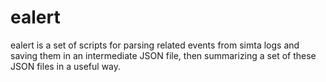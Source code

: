 # ealert

ealert is a set of scripts for parsing related events from simta logs
and saving them in an intermediate JSON file, then summarizing a set of
these JSON files in a useful way.

